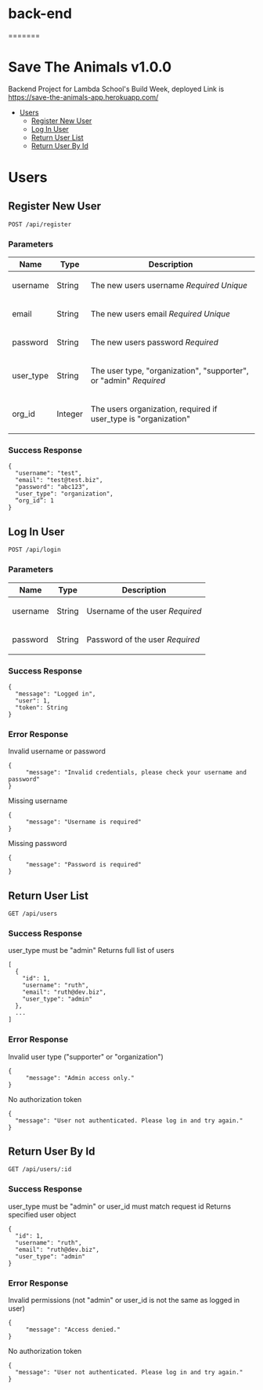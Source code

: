 
# back-end
=======
# Save The Animals v1.0.0

Backend Project for Lambda School's Build Week, deployed Link is https://save-the-animals-app.herokuapp.com/

- [Users](#users)
  - [Register New User](#register-new-user)
  - [Log In User](#log-in-user)
  - [Return User List](#return-user-list)
  - [Return User By Id](#return-user-by-id)
	

# Users

## Register New User

	POST /api/register


### Parameters

| Name          | Type        | Description                      |
|---------------|-------------|----------------------------------|
| username			| String			|  <p>The new users username *Required* *Unique*</p> |
| email			    | String			|  <p>The new users email *Required* *Unique*</p> |
| password			| String			|  <p>The new users password *Required*</p> |
| user_type			| String			|  <p>The user type, "organization", "supporter", or "admin" *Required*</p> |
| org_id			  | Integer			|  <p>The users organization, required if user_type is "organization"</p> |

### Success Response

```
{
  "username": "test",
  "email": "test@test.biz",
  "password": "abc123",
  "user_type": "organization",
  “org_id”: 1
}

```

## Log In User

	POST /api/login


### Parameters

| Name    | Type      | Description                          |
|---------|-----------|--------------------------------------|
| username			| String			|  <p>Username of the user *Required*</p>							|
| password			| String			|  <p>Password of the user *Required*</p>							|

### Success Response

```
{
  "message": "Logged in",
  "user": 1,
  "token": String
}
```
### Error Response

Invalid username or password

```
{
     "message": "Invalid credentials, please check your username and password"
}
```

Missing username

```
{
     "message": "Username is required"
}
```

Missing password

```
{
     "message": "Password is required"
}
```

## Return User List

	GET /api/users

### Success Response

user_type must be "admin"
Returns full list of users

```
[
  {
    "id": 1,
    "username": "ruth",
    "email": "ruth@dev.biz",
    "user_type": "admin"
  },
  ...
]
```

### Error Response

Invalid user type ("supporter" or "organization")

```
{
     "message": "Admin access only."
}
```

No authorization token

```
{
  "message": "User not authenticated. Please log in and try again."
}
```

## Return User By Id

	GET /api/users/:id

### Success Response

user_type must be "admin" or user_id must match request id
Returns specified user object

```
{
  "id": 1,
  "username": "ruth",
  "email": "ruth@dev.biz",
  "user_type": "admin"
}
```

### Error Response

Invalid permissions (not "admin" or user_id is not the same as logged in user)

```
{
     "message": "Access denied."
}
```

No authorization token

```
{
  "message": "User not authenticated. Please log in and try again."
}
```

